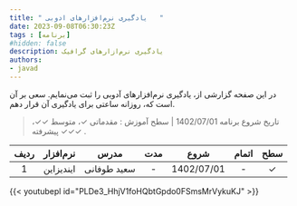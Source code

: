 ```yaml
---
title: " یادگیری نرم‌افزارهای ادوبی   "
date: 2023-09-08T06:30:23Z
tags : [برنامه]
#hidden: false
description: یادگیری نرم‌ازارهای گرافیک 
authors:
- javad
---
```



در این صفحه گزارشی از، یادگیری نرم‌افزارهای آدوبی را ثبت می‌نمایم. سعی بر آن است که، روزانه ساعتی برای یادگیری آن قرار دهم.

> تاریخ شروع برنامه 1402/07/01  | سطح آموزش : مقدماتی ✓، متوسط ✓✓، پیشرفته ✓✓✓ .

| ردیف | نرم‌افزار | مدرس | مدت |  شروع  |  اتمام | سطح |
| :----: |  :----: |  :----: | :----: |  :----: | :----: | :----: |
| 1 | ایندیزاین   | سعید طوفانی | - | 1402/07/01 | -  | ✓ |




{{< youtubepl id="PLDe3_HhjV1foHQbtGpdo0FSmsMrVykuKJ" >}}
